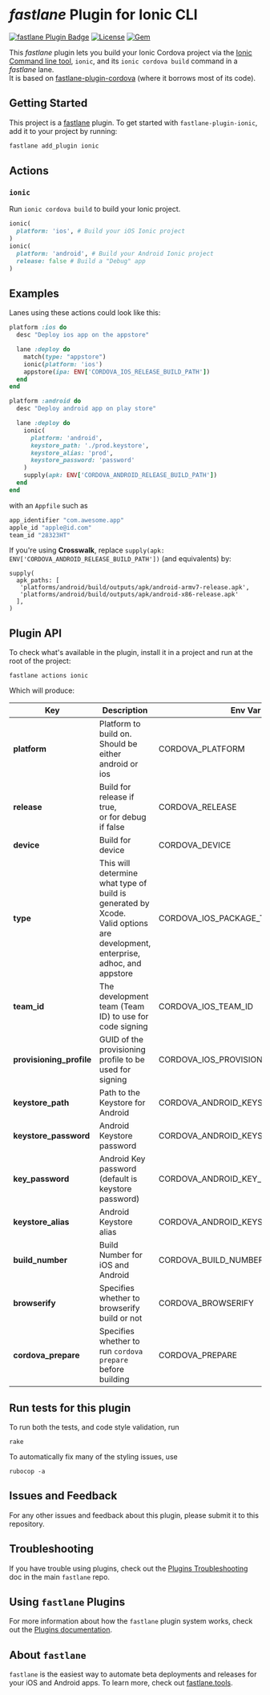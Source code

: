 # _fastlane_ Plugin for Ionic CLI

[![fastlane Plugin Badge](https://rawcdn.githack.com/fastlane/fastlane/master/fastlane/assets/plugin-badge.svg)](https://rubygems.org/gems/fastlane-plugin-ionic) [![License](https://img.shields.io/badge/license-MIT-green.svg?style=flat)](https://github.com/ionic-zone/fastlane-plugin-ionic/blob/master/LICENSE)
[![Gem](https://img.shields.io/gem/v/fastlane-plugin-ionic.svg?style=flat)](http://rubygems.org/gems/fastlane-plugin-ionic)

This _fastlane_ plugin lets you build your Ionic Cordova project via the [Ionic Command line tool](https://ionicframework.com/docs/cli/), `ionic`, and its `ionic cordova build` command in a _fastlane_ lane.  
It is based on [fastlane-plugin-cordova](https://github.com/bamlab/fastlane-plugin-cordova) (where it borrows most of its code).

## Getting Started

This project is a [fastlane](https://github.com/fastlane/fastlane) plugin. To get started with `fastlane-plugin-ionic`, add it to your project by running:

```bash
fastlane add_plugin ionic
```

## Actions

### `ionic`

Run `ionic cordova build` to build your Ionic project.

```ruby
ionic(
  platform: 'ios', # Build your iOS Ionic project
) 
ionic(
  platform: 'android', # Build your Android Ionic project
  release: false # Build a "Debug" app
) 
```


## Examples

Lanes using these actions could look like this:

```ruby
platform :ios do
  desc "Deploy ios app on the appstore"

  lane :deploy do
    match(type: "appstore")
    ionic(platform: 'ios')
    appstore(ipa: ENV['CORDOVA_IOS_RELEASE_BUILD_PATH'])
  end
end

platform :android do
  desc "Deploy android app on play store"

  lane :deploy do
    ionic(
      platform: 'android',
      keystore_path: './prod.keystore',
      keystore_alias: 'prod',
      keystore_password: 'password'
    )
    supply(apk: ENV['CORDOVA_ANDROID_RELEASE_BUILD_PATH'])
  end
end
```

with an `Appfile` such as

```ruby
app_identifier "com.awesome.app"
apple_id "apple@id.com"
team_id "28323HT"
```

If you're using **Crosswalk**, replace `supply(apk: ENV['CORDOVA_ANDROID_RELEASE_BUILD_PATH'])` (and equivalents) by:
```
supply(
  apk_paths: [
   'platforms/android/build/outputs/apk/android-armv7-release.apk', 
   'platforms/android/build/outputs/apk/android-x86-release.apk'
  ],
)
```

## Plugin API

To check what's available in the plugin, install it in a project and run at the root of the project:
```
fastlane actions ionic
```

Which will produce:

| Key | Description | Env Var | Default |
|-----|-------------|---------|---------|
| **platform**             | Platform to build on. <br>Should be either android or ios | CORDOVA_PLATFORM            |        |
| **release**              | Build for release if true,<br>or for debug if false       | CORDOVA_RELEASE             | *true* |
| **device**               | Build for device                                          | CORDOVA_DEVICE              | *true* |
| **type**                 | This will determine what type of build is generated by Xcode. <br>Valid options are development, enterprise, adhoc, and appstore| CORDOVA_IOS_PACKAGE_TYPE    | appstore |
| **team_id**              | The development team (Team ID) to use for code signing  | CORDOVA_IOS_TEAM_ID               | *28323HT* |
| **provisioning_profile** | GUID of the provisioning profile to be used for signing | CORDOVA_IOS_PROVISIONING_PROFILE  |           |
| **keystore_path**        | Path to the Keystore for Android                        | CORDOVA_ANDROID_KEYSTORE_PATH     |           |
| **keystore_password**    | Android Keystore password                               | CORDOVA_ANDROID_KEYSTORE_PASSWORD |           |
| **key_password**         | Android Key password (default is keystore password)     | CORDOVA_ANDROID_KEY_PASSWORD      |           |
| **keystore_alias**       | Android Keystore alias                                  | CORDOVA_ANDROID_KEYSTORE_ALIAS    |           |
| **build_number**         | Build Number for iOS and Android                        | CORDOVA_BUILD_NUMBER              |           |
| **browserify**           | Specifies whether to browserify build or not            | CORDOVA_BROWSERIFY                |  *false*  |
| **cordova_prepare**      | Specifies whether to run `cordova prepare` before building  | CORDOVA_PREPARE               |  *true*   |

## Run tests for this plugin

To run both the tests, and code style validation, run

```
rake
```

To automatically fix many of the styling issues, use
```
rubocop -a
```

## Issues and Feedback

For any other issues and feedback about this plugin, please submit it to this repository.

## Troubleshooting

If you have trouble using plugins, check out the [Plugins Troubleshooting](https://github.com/fastlane/fastlane/blob/master/fastlane/docs/PluginsTroubleshooting.md) doc in the main `fastlane` repo.

## Using `fastlane` Plugins

For more information about how the `fastlane` plugin system works, check out the [Plugins documentation](https://github.com/fastlane/fastlane/blob/master/fastlane/docs/Plugins.md).

## About `fastlane`

`fastlane` is the easiest way to automate beta deployments and releases for your iOS and Android apps. To learn more, check out [fastlane.tools](https://fastlane.tools).
